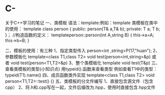 # C-
关于C++学习的笔记
一、类模板
语法：template<class typename>:例如：template<class T>
类模板在类中的使用：
template<class T>
class person
{
public:
  person(T& a,T& b);
private:
  T a; 
  T b;
}；
//构造函数的定义：
template<T>person::person(int A,string B)
{
  this->a=A;
  this->b=B;
}

二、模板的使用：有三种
1、指定类型传入
  person<int ,string>P(17,"huan");
2、参数模板化
template<class T1,class T2>
void test(person<int,string>&p)
或者
void test(person<T1,T2>&p)
3、整个类模板化
template<class T>
void test(T&p)
三、查看类模板的类型(小知识点)
  用typeid().函数来查看类型
  例如查看T1中的类型：
  typeid(T1).name()
四、成员函数类外实现
  template<class T1,class T2>
  void person<T1,T2>::test()
  {}
 五、类模板的分文件编写
  1、直接包含源文件（包含cpp）
  2、将.h和.cpp写在一起，文件后缀改为.hpp，使用时直接包含.hpp文件
  

